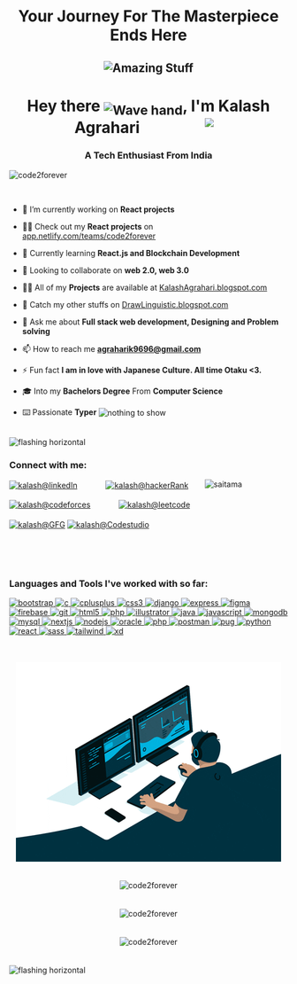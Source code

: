 <h1 align="center">Your Journey For The Masterpiece Ends Here</h1>
<h2 align="center"><img src="https://i.imgur.com/DbrjBct.jpg" alt="Amazing Stuff"/></h2>
<h1 align="center">Hey there <sub><img width="50px" src="https://i.imgur.com/dsEcTpo.gif" alt="Wave hand"/></sub>, I'm Kalash Agrahari<img src="https://i.imgur.com/6q1PBOK.gif" width="150px" align="right"/></h1>
 
<h3 align="center">A Tech Enthusiast From India</h3>

<p align="left"> <img src="https://komarev.com/ghpvc/?username=code2forever&label=Profile%20views&color=0e75b6&style=flat" alt="code2forever" /> </p>

<p align="left"> <a href="https://twitter.com/" target="blank"><img src="https://img.shields.io/twitter/follow/?logo=twitter&style=for-the-badge" alt="" /></a></p>

- 🔭 I’m currently working on **React projects**

- 👨‍💻 Check out my **React projects** on [app.netlify.com/teams/code2forever](https://app.netlify.com/teams/code2forever/overview)  

- 🌱 Currently learning **React.js and Blockchain Development**

- 👯 Looking to collaborate on **web 2.0, web 3.0**

- 👨‍💻 All of my **Projects** are available at [KalashAgrahari.blogspot.com](KalashAgrahari.blogspot.com)

- 📝 Catch my other stuffs on [DrawLinguistic.blogspot.com](drawlinguistic.blogspot.com)

- 💬 Ask me about **Full stack web development, Designing and Problem solving**

- 📫 How to reach me **agraharik9696@gmail.com**

- ⚡ Fun fact **I am in love with Japanese Culture. All time Otaku <3.**

- 🎓 Into my **Bachelors Degree** From **Computer Science**

- ⌨️ Passionate **Typer** <img src="https://i.imgur.com/7DRwq68.gif" alt="nothing to show" align="center" width="50px"/>

<br/>
<img src="https://i.imgur.com/GlOOEz8.gif" alt="flashing horizontal"/>
<br/>
<h3 align="left">Connect with me:</h3>
<img src="https://i.imgur.com/yOp2PU2.gif" alt="saitama" align="right" width="150px"/>
<p align="left">
<a href="https://linkedin.com/in/kalash-agrahari-7403b4220" target="blank"><img align="center" src="https://i.imgur.com/8NwLi1p.png" alt="kalash@linkedIn" height="40" width="40" /></a>
 &nbsp; &nbsp; &nbsp; &nbsp; &nbsp; &nbsp;
<a href="https://www.hackerrank.com/agraharik9696" target="blank"><img align="center" src="https://i.imgur.com/bgpvvrU.png" alt="kalash@hackerRank" height="40" width="40" /></a>
 <br>
 <br>
<a href="https://codeforces.com/profile/agraharikalash" target="blank"><img align="center" src="https://i.imgur.com/WIhOVzm.jpg" alt="kalash@codeforces" height="40" width="40" /></a>
&nbsp; &nbsp; &nbsp; &nbsp; &nbsp; &nbsp;
 <a href="https://www.leetcode.com/agraharikalash" target="blank"><img align="center" src="https://i.imgur.com/WVg5JLE.png" alt="kalash@leetcode" height="45" width="40" /></a>
<br>
 <br>
<a href="https://auth.geeksforgeeks.org/user/agraharik9696" target="blank"><img align="center" src="https://i.imgur.com/nROhfhN.png" alt="kalash@GFG" height="30" width="50" /></a>
 <a href="https://www.codingninjas.com/studio/profile/331e7f0a-fa28-42ce-a374-6dd87b338e70" target="blank"><img align="center" src="https://i.imgur.com/KeoooZi.png" alt="kalash@Codestudio" height="30" width="50" /></a>
</p>
<br>
<br>
<br>

<h3 align="left">Languages and Tools I've worked with so far:</h3>
<p align="left"> 
 <a href="https://getbootstrap.com" target="_blank" rel="noreferrer"> <img src="https://i.imgur.com/pVOiiRL.png" alt="bootstrap" width="40" height="40"/> </a> 
 <a href="https://www.cprogramming.com/" target="_blank" rel="noreferrer"> <img src="https://i.imgur.com/fe8I65c.png" alt="c" width="40" height="40"/> </a> 
 <a href="https://www.w3schools.com/cpp/" target="_blank" rel="noreferrer"> <img src="https://i.imgur.com/ol8mgMt.png" alt="cplusplus" width="40" height="40"/> </a> 
 <a href="https://www.w3schools.com/css/" target="_blank" rel="noreferrer"> <img src="https://i.imgur.com/BkX1f5f.png" alt="css3" width="40" height="40"/> </a> 
 <a href="https://www.djangoproject.com/" target="_blank" rel="noreferrer"> <img src="https://i.imgur.com/P61Eu3T.png" alt="django" width="40" height="40"/> </a>
 <a href="https://expressjs.com" target="_blank" rel="noreferrer"> <img src="https://i.imgur.com/fX1zsGT.png" alt="express" width="40" height="40"/> </a> 
 <a href="https://www.figma.com/" target="_blank" rel="noreferrer"> <img src="https://i.imgur.com/S5jSeBk.png" alt="figma" width="40" height="40"/> </a> 
 <a href="https://firebase.google.com/" target="_blank" rel="noreferrer"> <img src="https://i.imgur.com/UuJUIbu.png" alt="firebase" width="40" height="40"/> </a> 
 <a href="https://git-scm.com/" target="_blank" rel="noreferrer"> <img src="https://i.imgur.com/AvweGSQ.png" alt="git" width="40" height="40"/> </a> 
 <a href="https://www.w3.org/html/" target="_blank" rel="noreferrer"> <img src="https://i.imgur.com/evIMJwA.png" alt="html5" width="40" height="40"/> </a> 
  <a href="https://www.php.net/" target="_blank" rel="noreferrer"> <img src="https://i.imgur.com/tqhhQ4O.png" alt="php" width="40" height="40"/> </a> 
 <a href="https://www.adobe.com/in/products/illustrator.html" target="_blank" rel="noreferrer"> <img src="https://i.imgur.com/ZRWoVRo.png" alt="illustrator" width="40" height="40"/> </a>
 <a href="https://www.java.com" target="_blank" rel="noreferrer"> <img src="https://i.imgur.com/IOTBWdr.png" alt="java" width="40" height="40"/> </a> 
 <a href="https://developer.mozilla.org/en-US/docs/Web/JavaScript" target="_blank" rel="noreferrer"> <img src="https://i.imgur.com/X8lLlmr.png" alt="javascript" width="40" height="40"/> </a>
 <a href="https://www.mongodb.com/" target="_blank" rel="noreferrer"> <img src="https://i.imgur.com/LrSemwG.png" alt="mongodb" width="40" height="40"/> </a> 
 <a href="https://www.mysql.com/" target="_blank" rel="noreferrer"> <img src="https://i.imgur.com/7b3xPqc.png" alt="mysql" width="40" height="40"/> </a> 
 <a href="https://nextjs.org/" target="_blank" rel="noreferrer"> <img src="https://i.imgur.com/ztVpctn.png" alt="nextjs" width="40" height="40"/> </a> 
 <a href="https://nodejs.org" target="_blank" rel="noreferrer"> <img src="https://i.imgur.com/KbZeEq4.png" alt="nodejs" width="40" height="40"/> </a> 
 <a href="https://www.oracle.com/" target="_blank" rel="noreferrer"> <img src="https://i.imgur.com/bLWKAPU.png" alt="oracle" width="40" height="40"/> </a> 
 <a href="https://www.php.net" target="_blank" rel="noreferrer"> <img src="https://i.imgur.com/SgxktAl.png" alt="php" width="40" height="40"/> </a> 
 <a href="https://postman.com" target="_blank" rel="noreferrer"> <img src="https://i.imgur.com/YFp7iCO.png" alt="postman" width="40" height="40"/> </a> 
 <a href="https://pugjs.org" target="_blank" rel="noreferrer"> <img src="https://i.imgur.com/1p0Dc1q.png" alt="pug" width="40" height="40"/> </a> 
 <a href="https://www.python.org" target="_blank" rel="noreferrer"> <img src="https://i.imgur.com/lm8nGzC.png" alt="python" width="40" height="40"/> </a>
 <a href="https://reactjs.org/" target="_blank" rel="noreferrer"> <img src="https://i.imgur.com/spAEiIB.png" alt="react" width="40" height="40"/> </a> 
 <a href="https://sass-lang.com" target="_blank" rel="noreferrer"> <img src="https://i.imgur.com/P86UWhp.png" alt="sass" width="40" height="40"/> </a> 
 <a href="https://tailwindcss.com/" target="_blank" rel="noreferrer"> <img src="https://i.imgur.com/WDGEzcD.png" alt="tailwind" width="40" height="40"/> </a> 
 <a href="https://www.adobe.com/products/xd.html" target="_blank" rel="noreferrer"> <img src="https://i.imgur.com/ZahGn8k.png" alt="xd" width="40" height="40"/> </a> </p>
<br/>
<br/>


<div align="center"><img src="mancoding.gif" alt="nothing to show" align="center" text-align="center"/></div>
<br/>
<br/>

<div align="center"><img src="https://github-readme-stats.vercel.app/api/top-langs?username=code2forever&show_icons=true&theme=radical&locale=en&layout=compact" alt="code2forever" /></div>

<br/>
<br/>
 
<div align="center"><img  src="https://github-readme-stats.vercel.app/api?username=code2forever&show_icons=true&theme=radical&locale=en" alt="code2forever" /></div>

<br/>
<br/>

<div align="center"><img src="https://github-readme-streak-stats.herokuapp.com/?user=code2forever&theme=radical" alt="code2forever" /></div>
<br/>
<br/>
<img src="https://i.imgur.com/GlOOEz8.gif" alt="flashing horizontal"/>
